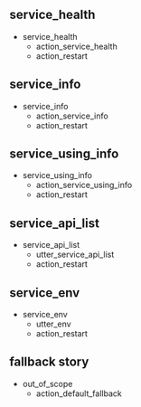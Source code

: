 ## service_health
* service_health
  - action_service_health
  - action_restart
  
## service_info
* service_info
  - action_service_info
  - action_restart
  
## service_using_info
* service_using_info
  - action_service_using_info
  - action_restart
  
## service_api_list
* service_api_list
  - utter_service_api_list
  - action_restart
  
## service_env
* service_env
  - utter_env
  - action_restart
 
## fallback story
* out_of_scope
  - action_default_fallback